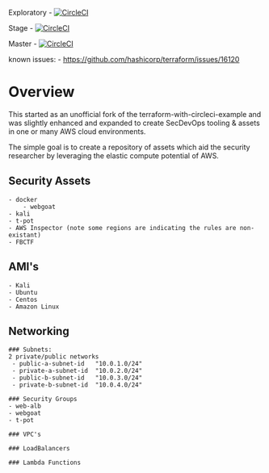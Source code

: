 Exploratory - [![CircleCI](https://circleci.com/gh/cappetta/circleci_terraform/tree/exploratory.svg?style=svg)](https://circleci.com/gh/cappetta/circleci_terraform/tree/exploratory)  

Stage - [![CircleCI](https://circleci.com/gh/cappetta/circleci_terraform/tree/stage.svg?style=svg)](https://circleci.com/gh/cappetta/circleci_terraform/tree/stage)

Master - [![CircleCI](https://circleci.com/gh/cappetta/circleci_terraform/tree/master.svg?style=svg)](https://circleci.com/gh/cappetta/circleci_terraform/tree/master)

known issues:
    - https://github.com/hashicorp/terraform/issues/16120

# Overview
This started as an unofficial fork of the terraform-with-circleci-example
and was slightly enhanced and expanded to create SecDevOps tooling & assets
in one or many AWS cloud environments.

The simple goal is to create a repository of assets which aid the security
researcher by leveraging the elastic compute potential of AWS. 

## Security Assets
    - docker 
        - webgoat
    - kali
    - t-pot
    - AWS Inspector (note some regions are indicating the rules are non-existant)
    - FBCTF

## AMI's
    - Kali 
    - Ubuntu
    - Centos
    - Amazon Linux
    
## Networking
    ### Subnets:
    2 private/public networks
     - public-a-subnet-id   "10.0.1.0/24"
     - private-a-subnet-id  "10.0.2.0/24"
     - public-b-subnet-id   "10.0.3.0/24"
     - private-b-subnet-id  "10.0.4.0/24"
     
    ### Security Groups
    - web-alb
    - webgoat
    - t-pot
    
    ### VPC's
    
    ### LoadBalancers
    
    ### Lambda Functions
    
    
